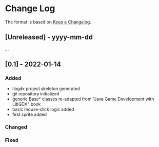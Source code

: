 
# Change Log
The format is based on [Keep a Changelog](http://keepachangelog.com/).


## [Unreleased] - yyyy-mm-dd
...

 

## [0.1] - 2022-01-14

### Added
- libgdx project skeleton generated
- git repository initialized
- generic Base* classes re-adapted from "Java Game Development with LibGDX" book
- basic mouse-click logic added
- first sprite added
 
### Changed
 
### Fixed
